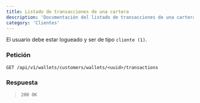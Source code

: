 ```yaml
---
title: Listado de transacciones de una cartera
description: 'Documentación del listado de transacciones de una cartera de un cliente. '
category: 'Clientes'
---
```

<alert type="warning">

El usuario debe estar logueado y ser de tipo `cliente (1)`.

</alert>


### Petición

<code-block label="Bash" active>

```
GET /api/v1/wallets/customers/wallets/<uuid>/transactions
```

</code-block>

### Respuesta

> `200 OK`
